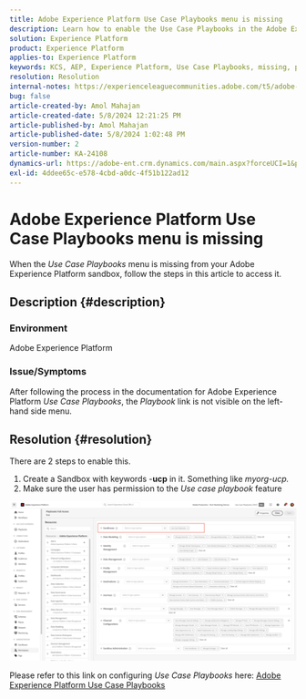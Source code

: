 ```yaml
---
title: Adobe Experience Platform Use Case Playbooks menu is missing
description: Learn how to enable the Use Case Playbooks in the Adobe Experience Platform.
solution: Experience Platform
product: Experience Platform
applies-to: Experience Platform
keywords: KCS, AEP, Experience Platform, Use Case Playbooks, missing, permissions
resolution: Resolution
internal-notes: https://experienceleaguecommunities.adobe.com/t5/adobe-experience-platform/use-case-playbooks-not-visible/td-p/667573
bug: false
article-created-by: Amol Mahajan
article-created-date: 5/8/2024 12:21:25 PM
article-published-by: Amol Mahajan
article-published-date: 5/8/2024 1:02:48 PM
version-number: 2
article-number: KA-24108
dynamics-url: https://adobe-ent.crm.dynamics.com/main.aspx?forceUCI=1&pagetype=entityrecord&etn=knowledgearticle&id=170f9d76-350d-ef11-9f8a-6045bd045872
exl-id: 4ddee65c-e578-4cbd-a0dc-4f51b122ad12
---
```

# Adobe Experience Platform Use Case Playbooks menu is missing


When the *Use Case Playbooks* menu is missing from your Adobe Experience Platform sandbox, follow the steps in this article to access it.

## Description {#description}


### <b>Environment</b>

Adobe Experience Platform



### <b>Issue/Symptoms</b>

After following the process in the documentation for Adobe Experience Platform *Use Case Playbooks*, the *Playbook* link is not visible on the left-hand side menu.


## Resolution {#resolution}


There are 2 steps to enable this.

1. Create a Sandbox with keywords -<b>ucp</b> in it. Something like *myorg-ucp.*
2. Make sure the user has permission to the *Use case playbook* feature




![](assets/dae7e4cb-8400-ef11-a1fe-6045bd006b25.png)



Please refer to this link on configuring *Use Case Playbooks* here: [Adobe Experience Platform Use Case Playbooks](https://experienceleague.adobe.com/en/docs/experience-platform/use-case-playbooks/playbooks/get-started)
